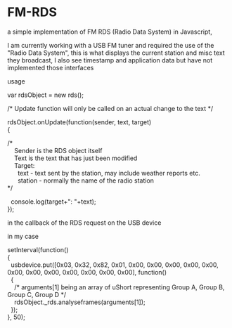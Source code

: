 # FM-RDS
a simple implementation of FM RDS (Radio Data System) in Javascript, 

I am currently working with a USB FM tuner and required the use of the "Radio Data System", this is what displays the current station and misc text they broadcast, I also see timestamp and application data but have not implemented those interfaces

usage

var rdsObject = new rds();

/* Update function will only be called on an actual change to the text */

rdsObject.onUpdate(function(sender, text, target)\
{

/*\
&nbsp;&nbsp;&nbsp;&nbsp;Sender is the RDS object itself\
&nbsp;&nbsp;&nbsp;&nbsp;Text is the text that has just been modified\
&nbsp;&nbsp;&nbsp;&nbsp;Target:\
&nbsp;&nbsp;&nbsp;&nbsp;&nbsp;&nbsp;text - text sent by the station, may include weather reports etc.\
&nbsp;&nbsp;&nbsp;&nbsp;&nbsp;&nbsp;station - normally the name of the radio station\
*/

&nbsp;&nbsp;console.log(target+": "+text);\
});

in the callback of the RDS request on the USB device

in my case

setInterval(function()\
{\
&nbsp;&nbsp;usbdevice.put([0x03, 0x32, 0x82, 0x01, 0x00, 0x00, 0x00, 0x00, 0x00, 0x00, 0x00, 0x00, 0x00, 0x00, 0x00, 0x00], function()\
&nbsp;&nbsp;{\
&nbsp;&nbsp;&nbsp;&nbsp;/* arguments[1] being an array of uShort representing Group A, Group B, Group C, Group D */\
&nbsp;&nbsp;&nbsp;&nbsp;rdsObject._rds.analyseframes(arguments[1]);\
&nbsp;&nbsp;});\
}, 50);
